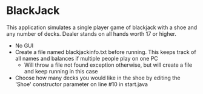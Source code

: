 # BlackJack

This application simulates a single player game of blackjack with a shoe and any number of decks. Dealer stands on all hands worth 17 or higher.

- No GUI
- Create a file named blackjackinfo.txt before running. This keeps track of all names and balances if multiple people play on one PC
  - Will throw a file not found exception otherwise, but will create a file and keep running in this case
- Choose how many decks you would like in the shoe by editing the 'Shoe' constructor parameter on line #10 in start.java


